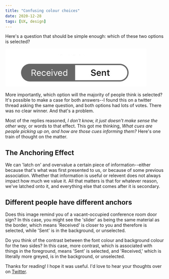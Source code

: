 ```yaml
---
title: "Confusing colour choices"
date: 2020-12-28
tags: [UX, design]
---
```

Here's a question that should be simple enough: which of these two options is selected?

![LinkedIn inbox/sent selection option](https://raw.githubusercontent.com/3dvkr/blog/master/_posts/imgs/door-sign.png)

More importantly, which option will the majority of people think is selected? It's possible to make a case for both answers--I found this on a twitter thread asking the same question, and both options had lots of votes. There was no clear winner. And that's a problem. 

Most of the replies reasoned, *I don't know, it just doesn't make sense the other way,* or words to that effect. This got me thinking, *What cues are people picking up on, and how are those cues informing them?* Here's one train of thought on the matter.

## The Anchoring Effect

We can 'latch on' and overvalue a certain piece of information--either because that's what was first presented to us, or because of some previous association. Whether that information is useful or relevent does not always impact how much we value it. All that matters is that for whatever reason, we've latched onto it, and everything else that comes after it is secondary. 

## Different people have different anchors

Does this image remind you of a vacant-occupied conference room door sign? In this case, you might see the 'slider' as being the same material as the border, which means 'Received' is closer to you and therefore is selected, while 'Sent' is in the background, or unselected.

Do you think of the contrast between the font colour and background colour for the two sides? In this case, more contrast, which is associated with things in the foreground, means 'Sent' is selected, and 'Received,'  which is literally more greyed, is in the background, or unselected.


Thanks for reading! I hope it was useful. I'd love to hear your thoughts over on [Twitter](https://twitter.com/_dvkr).
